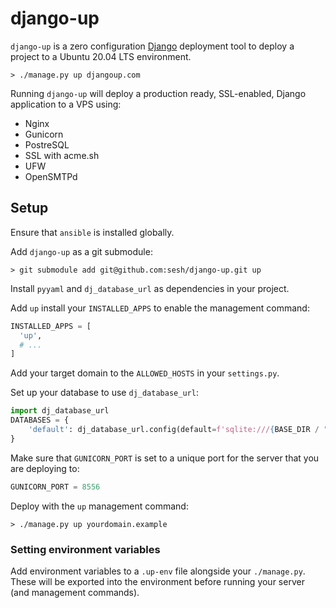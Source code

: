 # django-up

`django-up` is a zero configuration [Django][django] deployment tool to deploy a project to a Ubuntu 20.04 LTS environment.


```shell
> ./manage.py up djangoup.com
```

Running `django-up` will deploy a production ready, SSL-enabled, Django application to a VPS using:

- Nginx
- Gunicorn
- PostreSQL
- SSL with acme.sh
- UFW
- OpenSMTPd


## Setup

Ensure that `ansible` is installed globally.

Add `django-up` as a git submodule:

```shell
> git submodule add git@github.com:sesh/django-up.git up
```

Install `pyyaml` and `dj_database_url` as dependencies in your project.

Add `up` install your `INSTALLED_APPS` to enable the management command:

```python
INSTALLED_APPS = [
  'up',
  # ...
]
```

Add your target domain to the `ALLOWED_HOSTS` in your `settings.py`.

Set up your database to use `dj_database_url`:

```python
import dj_database_url
DATABASES = {
    'default': dj_database_url.config(default=f'sqlite:///{BASE_DIR / "db.sqlite3"}')
}
```

Make sure that `GUNICORN_PORT` is set to a unique port for the server that you are deploying to:

```python
GUNICORN_PORT = 8556
```

Deploy with the `up` management command:

```shell
> ./manage.py up yourdomain.example
```


### Setting environment variables

Add environment variables to a `.up-env` file alongside your `./manage.py`. These will be exported into the environment before running your server (and management commands).


  [django]: https://www.djangoproject.com